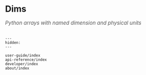# Dims

<span style="font-size:1.2em;font-style:italic;color:#5a5a5a">
  Python arrays with named dimension and physical units
  </br></br>
</span>

```{toctree}
---
hidden:
---

user-guide/index
api-reference/index
developer/index
about/index
```

